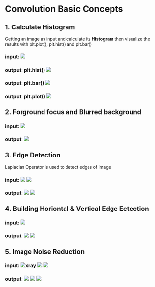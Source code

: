 # Convolution Basic Concepts
## 1. Calculate Histogram
Getting an image as input and calculate its **Histogram** then visualize the results with plt.plot(), plt.hist() and plt.bar() 
### input: ![](input\photo_2024-02-22_09-38-32.jpg)

### output: plt.hist() ![](output\histogram.png)
### output: plt.bar()  ![](output\bar.png)
### output: plt.plot()  ![](output\plot.png)

## 2. Forground focus and Blurred background
### input: ![](input\flower_input.jpg)
### output: ![](output\blur_background.png)
## 3. Edge Detection
Laplacian Operator is used to detect edges of image
### input: ![](input\lion.png) ![](input\spider.webp)

### output: ![](output\lion_edge.png)  ![](output\spider_edge.png)

## 4. Building Horiontal & Vertical Edge Eetection
### input: ![](input\building.png)
### output:  ![](output\Building_h.png)  ![](output\Building_v.png)

## 5. Image Noise Reduction
### input: ![xray](input\xray_noisy.png) ![](input\board_noisy.png) ![](input\image_noisy.png)
### output: ![](output\board_noise_reduction.png) ![](output\circle_noise_reduction.png) ![](output\xray_noise_reduction.png)
